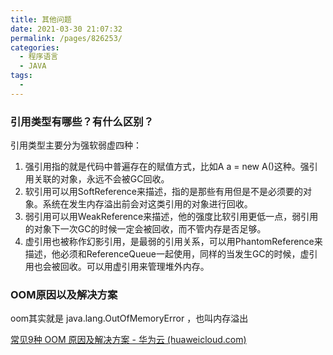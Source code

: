 ```yaml
---
title: 其他问题
date: 2021-03-30 21:07:32
permalink: /pages/826253/
categories:
  - 程序语言
  - JAVA
tags:
  - 
---
```

### 引用类型有哪些？有什么区别？

引用类型主要分为强软弱虚四种：

1. 强引用指的就是代码中普遍存在的赋值方式，比如A a = new A()这种。强引用关联的对象，永远不会被GC回收。
2. 软引用可以用SoftReference来描述，指的是那些有用但是不是必须要的对象。系统在发生内存溢出前会对这类引用的对象进行回收。
3. 弱引用可以用WeakReference来描述，他的强度比软引用更低一点，弱引用的对象下一次GC的时候一定会被回收，而不管内存是否足够。
4. 虚引用也被称作幻影引用，是最弱的引用关系，可以用PhantomReference来描述，他必须和ReferenceQueue一起使用，同样的当发生GC的时候，虚引用也会被回收。可以用虚引用来管理堆外内存。

### OOM原因以及解决方案

oom其实就是 java.lang.OutOfMemoryError ，也叫内存溢出

[常见9种 OOM 原因及解决方案 - 华为云 (huaweicloud.com)](https://www.huaweicloud.com/articles/10a1a2f352504ffd7636ad3facaacef4.html)

